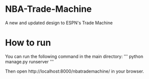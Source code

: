 # NBA-Trade-Machine
A new and updated design to ESPN's Trade Machine

# How to run
You can run the following command in the main directory:
'''
python manage.py runserver
'''

Then open http://localhost:8000/nbatrademachine/ in your browser.
